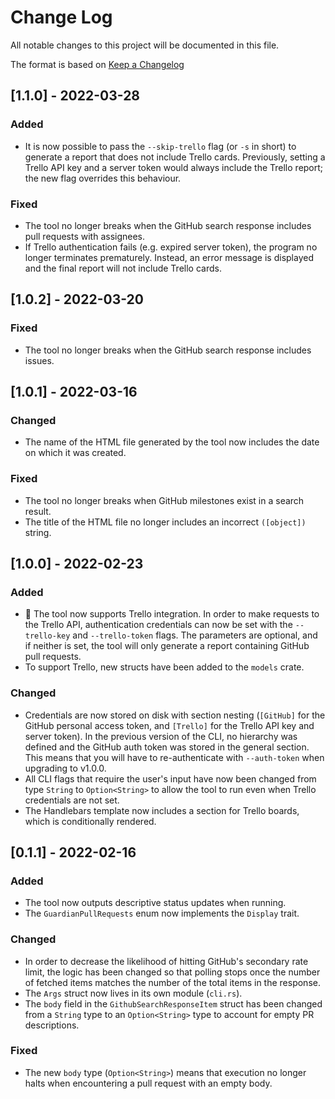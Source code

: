 # Change Log
All notable changes to this project will be documented in this file.
 
The format is based on [Keep a Changelog](http://keepachangelog.com/)

## [1.1.0] - 2022-03-28

### Added
- It is now possible to pass the `--skip-trello` flag (or `-s` in short) to generate a report that does not include Trello cards. 
Previously, setting a Trello API key and a server token would always include the Trello report; the new flag overrides this behaviour.

### Fixed
- The tool no longer breaks when the GitHub search response includes pull requests with assignees.
- If Trello authentication fails (e.g. expired server token), the program no longer terminates prematurely. Instead, an error message is displayed and the final report will not include Trello cards.

## [1.0.2] - 2022-03-20

### Fixed
- The tool no longer breaks when the GitHub search response includes issues.
 
 ## [1.0.1] - 2022-03-16

### Changed
- The name of the HTML file generated by the tool now includes the date on which it was created.

### Fixed
- The tool no longer breaks when GitHub milestones exist in a search result.
- The title of the HTML file no longer includes an incorrect `([object])` string.

## [1.0.0] - 2022-02-23

### Added
- 🎉 The tool now supports Trello integration. In order to make requests to the Trello API, authentication credentials can now be set with the `--trello-key` and `--trello-token` flags. The parameters are optional, and if neither is set, the tool will only generate a report containing GitHub pull requests. 
- To support Trello, new structs have been added to the `models` crate.
 
### Changed
- Credentials are now stored on disk with section nesting (`[GitHub]` for the GitHub personal access token, and `[Trello]` for the Trello API key and server token). In the previous version of the CLI, no hierarchy was defined and the GitHub auth token was stored in the general section. This means that you will have to re-authenticate with `--auth-token` when upgrading to v1.0.0.
- All CLI flags that require the user's input have now been changed from type `String` to `Option<String>` to allow the tool to run even when Trello credentials are not set.
- The Handlebars template now includes a section for Trello boards, which is conditionally rendered.


## [0.1.1] - 2022-02-16
 
### Added
- The tool now outputs descriptive status updates when running.
- The `GuardianPullRequests` enum now implements the `Display` trait.
 
### Changed
- In order to decrease the likelihood of hitting GitHub's secondary rate limit, the logic has been changed so that polling stops once the number of fetched items matches the number of the total items in the response. 
- The `Args` struct now lives in its own module (`cli.rs`).
- The `body` field in the `GithubSearchResponseItem` struct has been changed from a `String` type to an `Option<String>` type to account for empty PR descriptions.

### Fixed
- The new `body` type (`Option<String>`) means that execution no longer halts when encountering a pull request with an empty body.